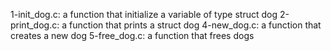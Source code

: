 1-init_dog.c: a function that initialize a variable of type struct dog
2-print_dog.c:  a function that prints a struct dog
4-new_dog.c: a function that creates a new dog
5-free_dog.c: a function that frees dogs
